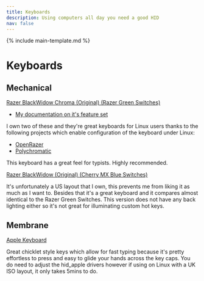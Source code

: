 ```yaml
---
title: Keyboards
description: Using computers all day you need a good HID
nav: false
---
```


{% include main-template.md %}

# Keyboards

## Mechanical

[Razer BlackWidow Chroma (Original) (Razer Green Switches)]()

* [My documentation on it's feature set](https://github.com/2E0PGS/razer-blackwidow-chroma-features)

I own two of these and they're great keyboards for Linux users thanks to the following projects which enable configuration of the keyboard under Linux:

* [OpenRazer](https://github.com/openrazer/openrazer)
* [Polychromatic](https://github.com/polychromatic/polychromatic)

This keyboard has a great feel for typists. Highly recommended.

[Razer BlackWidow (Original) (Cherry MX Blue Switches)]()

It's unfortunately a US layout that I own, this prevents me from liking it as much as I want to. Besides that it's a great keyboard and it compares almost identical to the Razer Green Switches. This version does not have any back lighting either so it's not great for illuminating custom hot keys.

## Membrane

[Apple Keyboard]()

Great chicklet style keys which allow for fast typing because it's pretty effortless to press and easy to glide your hands across the key caps. You do need to adjust the hid_apple drivers however if using on Linux with a UK ISO layout, it only takes 5mins to do.
